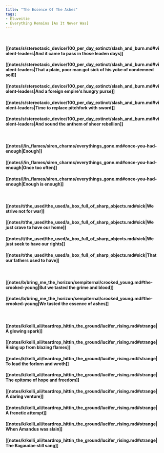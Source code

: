 ```yaml
---
title: "The Essence Of The Ashes"
tags:
- Eluveitie
- Everything Remains [As It Never Was]
---
```

&nbsp;
#### [[notes/s/stereotaxic_device/100_per_day_extinct/slash_and_burn.md#violent-leaders|And it came to pass in those leaden days]]
#### [[notes/s/stereotaxic_device/100_per_day_extinct/slash_and_burn.md#violent-leaders|That a plain, poor man got sick of his yoke of condemned soil]]
#### [[notes/s/stereotaxic_device/100_per_day_extinct/slash_and_burn.md#violent-leaders|And a foreign empire's hungry purse]]
#### [[notes/s/stereotaxic_device/100_per_day_extinct/slash_and_burn.md#violent-leaders|Time to replace pitchfork with sword]]
#### [[notes/s/stereotaxic_device/100_per_day_extinct/slash_and_burn.md#violent-leaders|And sound the anthem of sheer rebellion]]
&nbsp;
#### [[notes/i/in_flames/siren_charms/everythings_gone.md#once-you-had-enough|Enough]]
#### [[notes/i/in_flames/siren_charms/everythings_gone.md#once-you-had-enough|Once too often]]
#### [[notes/i/in_flames/siren_charms/everythings_gone.md#once-you-had-enough|Enough is enough]]
&nbsp;
#### [[notes/t/the_used/the_used/a_box_full_of_sharp_objects.md#sick|We strive not for war]]
#### [[notes/t/the_used/the_used/a_box_full_of_sharp_objects.md#sick|We just crave to have our home]]
#### [[notes/t/the_used/the_used/a_box_full_of_sharp_objects.md#sick|We just seek to have our rights]]
#### [[notes/t/the_used/the_used/a_box_full_of_sharp_objects.md#sick|That our fathers used to have]]
&nbsp;
#### [[notes/b/bring_me_the_horizon/sempiternal/crooked_young.md#the-crooked-young|But we tasted the grime and blood]]
#### [[notes/b/bring_me_the_horizon/sempiternal/crooked_young.md#the-crooked-young|We tasted the essence of ashes]]
&nbsp;
#### [[notes/k/kelli_ali/teardrop_hittin_the_ground/lucifer_rising.md#strange|A glowing spark]]
#### [[notes/k/kelli_ali/teardrop_hittin_the_ground/lucifer_rising.md#strange|Rising up from blazing flames]]
#### [[notes/k/kelli_ali/teardrop_hittin_the_ground/lucifer_rising.md#strange|To lead the forlorn and wroth]]
#### [[notes/k/kelli_ali/teardrop_hittin_the_ground/lucifer_rising.md#strange|The epitome of hope and freedom]]
#### [[notes/k/kelli_ali/teardrop_hittin_the_ground/lucifer_rising.md#strange|A daring venture]]
#### [[notes/k/kelli_ali/teardrop_hittin_the_ground/lucifer_rising.md#strange|A frenetic attempt]]
#### [[notes/k/kelli_ali/teardrop_hittin_the_ground/lucifer_rising.md#strange|When Amandus was slain]]
#### [[notes/k/kelli_ali/teardrop_hittin_the_ground/lucifer_rising.md#strange|The Bagaudae still sang]]
